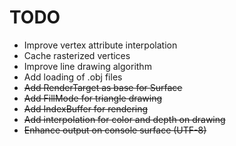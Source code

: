 # TODO

* Improve vertex attribute interpolation
* Cache rasterized vertices
* Improve line drawing algorithm
* Add loading of .obj files
* ~~Add RenderTarget as base for Surface~~
* ~~Add FillMode for triangle drawing~~
* ~~Add IndexBuffer for rendering~~
* ~~Add interpolation for color and depth on drawing~~
* ~~Enhance output on console surface (UTF-8)~~


